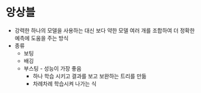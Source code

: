 # 앙상블

- 강력한 하나의 모델을 사용하는 대신 보다 약한 모델 여러 개를 조합하여 더 정확한 예측에 도움을 주는 방식
- 종류
    - 보팅
    - 배깅
    - 부스팅 - 성능이 가장 좋음
        - 하나 학습 시키고 결과를 보고 보완하는 트리를 만듦
        - 차례차례 학습시켜 나가는 식
